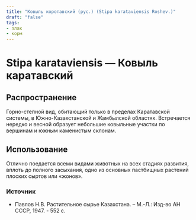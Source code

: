 ```yaml
---
title: "Ковыль коротавский (рус.) (Stipa karataviensis Roshev.)"
draft: "false"
tags:
- злак
- корм
--- 
```

# Stipa karataviensis  — Ковыль каратавский
## Распространение
Горно-степной вид, обитающий только в пределах Каратавской системы, в Южно-Казахстанской и Жамбылской областях. Встречается нередко и весной образует небольшие ковыльные участки по вершинам и южным каменистым склонам.
## Использование
Отлично поедается всеми видами животных на всех стадиях развития, вплоть до полного засыхания, одно из основных пастбищных растений плоских сыртов или «жонов».
### Источник
* Павлов Н.В. Растительное сырье Казахстана. – М.-Л.: Изд-во АН СССР, 1947. - 552 с.
